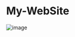 # My-WebSite

![image](https://user-images.githubusercontent.com/96110506/190852557-1bde8464-c0eb-42d2-9029-ffaa6e4840df.png)
